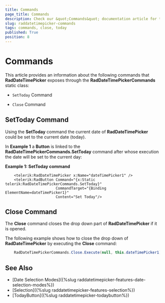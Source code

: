 ```yaml
---
title: Commands
page_title: Commands
description: Check our &quot;Commands&quot; documentation article for the RadDateTimePicker {{ site.framework_name }} control.
slug: raddatetimepicker-commands
tags: commands, close, today
published: True
position: 8
---
```


# Commands

This article provides an information about the following commands that __RadDateTimePicker__ exposes through  the __RadDateTimePickerCommands__ static class:

* `SetToday` Command

* `Close` Command

## SetToday Command

Using the __SetToday__ command the current date of __RadDateTimePicker__ could be set to the current date (today).

In __Example 1__ a __Button__ is linked to the __RadDateTimePickerCommands.SetToday__ command after whose execution the date will be set to the current day:

__Example 1: SetToday command__

```XAML
	<telerik:RadDateTimePicker x:Name="dateTimePicker1" />
	<telerik:RadButton Command="{x:Static telerik:RadDateTimePickerCommands.SetToday}" 
					   CommandTarget="{Binding ElementName=dateTimePicker1}" 
					   Content="Set Today"/>
```

## Close Command

The __Close__ command closes the drop down part of __RadDateTimePicker__ if it is opened.

The following example shows how to close the drop down of __RadDateTimePicker__ by executing the __Close__ command:

```C#
	RadDateTimePickerCommands.Close.Execute(null, this.dateTimePicker1);
```

## See Also  
 * [Date Selection Modes]({%slug raddatetimepicker-features-date-selection-modes%})
 * [Selection]({%slug raddatetimepicker-features-selection%}) 
 * [TodayButton]({%slug raddatetimepicker-todaybutton%})